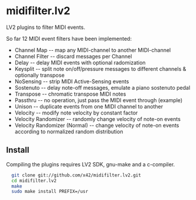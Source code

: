 midifilter.lv2
==============

LV2 plugins to filter MIDI events.

So far 12 MIDI event filters have been implemented:

*   Channel Map -- map any MIDI-channel to another MIDI-channel
*   Channel Filter -- discard messages per Channel
*   Delay -- delay MIDI events with optional radomization
*   Keysplit -- split note on/off/pressure messages to different channels & optionally transpose
*   NoSensing -- strip MIDI Active-Sensing events
*   Sostenuto -- delay note-off messages, emulate a piano sostenuto pedal
*   Transpose -- chromatic transpose MIDI notes
*   Passthru -- no operation, just pass the MIDI event through (example)
*   Unison  -- duplicate events from one MIDI channel to another
*   Velocity -- modify note velocity by constant factor
*   Velocity Randomizer -- randomly change velocity of note-on events
*   Velocity Randomizer (Normal) -- change velocity of note-on events according to normalized random distribution


Install
-------

Compiling the plugins requires LV2 SDK, gnu-make and a c-compiler.

```bash
  git clone git://github.com/x42/midifilter.lv2.git
  cd midifilter.lv2
  make
  sudo make install PREFIX=/usr
```
